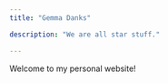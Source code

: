 ```yaml
---
title: "Gemma Danks"

description: "We are all star stuff."

---
```

Welcome to my personal website!
